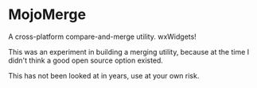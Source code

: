 # MojoMerge

A cross-platform compare-and-merge utility. wxWidgets!

This was an experiment in building a merging utility,
because at the time I didn't think a good open source
option existed.

This has not been looked at in years, use at your own risk.

